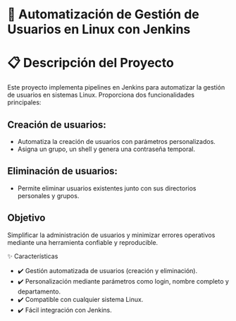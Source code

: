 
# 🚀 **Automatización de Gestión de Usuarios en Linux con Jenkins**

# 📋 Descripción del Proyecto

Este proyecto implementa pipelines en Jenkins para automatizar la gestión de usuarios en sistemas Linux. Proporciona dos funcionalidades principales:

## **Creación de usuarios:**

- Automatiza la creación de usuarios con parámetros personalizados.
- Asigna un grupo, un shell y genera una contraseña temporal.

## **Eliminación de usuarios:**

- Permite eliminar usuarios existentes junto con sus directorios personales y grupos.

## **Objetivo**
Simplificar la administración de usuarios y minimizar errores operativos mediante una herramienta confiable y reproducible.

✨ Características
* ✔️ Gestión automatizada de usuarios (creación y eliminación).
* ✔️ Personalización mediante parámetros como login, nombre completo y departamento.
* ✔️ Compatible con cualquier sistema Linux.
* ✔️ Fácil integración con Jenkins.
